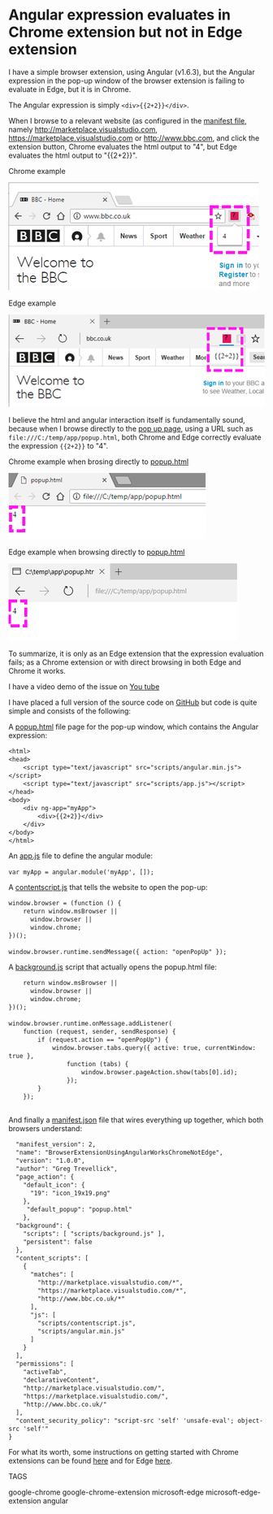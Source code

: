 # Angular expression evaluates in Chrome extension but not in Edge extension

I have a simple browser extension, using Angular (v1.6.3), but the Angular expression in the pop-up window of the browser extension is failing to evaluate in Edge, but it is in Chrome.

The Angular expression is simply ```<div>{{2+2}}</div>```.


When I browse to a relevant website (as configured in the [manifest file](https://github.com/GregTrevellick/BrowserExtensionUsingAngularWorksInChromeNotInEdge/blob/master/app/manifest.json), namely http://marketplace.visualstudio.com, https://marketplace.visualstudio.com or http://www.bbc.com, and click the extension button, Chrome evaluates the html output to "4", but Edge evaluates the html output to "{{2+2}}".    

Chrome example

![Chrome as a browser extension](ChromeExtension.png)

Edge example

![Edge as a browser extension](EdgeExtension.png)

I believe the html and angular interaction itself is fundamentally sound, because when I browse directly to the [pop up page](https://github.com/GregTrevellick/BrowserExtensionUsingAngularWorksInChromeNotInEdge/blob/master/app/popup.html), using a URL such as ```file:///C:/temp/app/popup.html```, both Chrome and Edge correctly evaluate the expression ```{{2+2}}``` to "4". 

Chrome example when brosing directly to [popup.html](https://github.com/GregTrevellick/BrowserExtensionUsingAngularWorksInChromeNotInEdge/blob/master/app/popup.html)

![Chrome direct browse to popup.html](ChromeDirect.png)

Edge example when browsing directly to [popup.html](https://github.com/GregTrevellick/BrowserExtensionUsingAngularWorksInChromeNotInEdge/blob/master/app/popup.html)

![Edge direct browse to popup.html](EdgeDirect.png)

To summarize, it is only as an Edge extension that the expression evaluation fails; as a Chrome extension or with direct browsing in both Edge and Chrome it works.

I have a video demo of the issue on [You tube](https://youtu.be/IRI3na7BQMM)

I have placed a full version of the source code on [GitHub](https://github.com/GregTrevellick/BrowserExtensionUsingAngularWorksInChromeNotInEdge) but code is quite simple and consists of the following:

A [popup.html](https://github.com/GregTrevellick/BrowserExtensionUsingAngularWorksInChromeNotInEdge/blob/master/app/popup.html) file page for the pop-up window, which contains the Angular expression:

```
<html>
<head>
    <script type="text/javascript" src="scripts/angular.min.js"></script>
    <script type="text/javascript" src="scripts/app.js"></script>
</head>
<body>
    <div ng-app="myApp">
        <div>{{2+2}}</div>
    </div>
</body>
</html>
```

An [app.js](https://github.com/GregTrevellick/BrowserExtensionUsingAngularWorksInChromeNotInEdge/blob/master/app/scripts/app.js) file to define the angular module:

```var myApp = angular.module('myApp', []);```

A [contentscript.js](https://github.com/GregTrevellick/BrowserExtensionUsingAngularWorksInChromeNotInEdge/blob/master/app/scripts/contentscript.js) that tells the website to open the pop-up: 
``` 
window.browser = (function () {
    return window.msBrowser ||
      window.browser ||
      window.chrome;
})();

window.browser.runtime.sendMessage({ action: "openPopUp" });
```

A [background.js](https://github.com/GregTrevellick/BrowserExtensionUsingAngularWorksInChromeNotInEdge/blob/master/app/scripts/background.js) script that actually opens the popup.html file:

```window.browser = (function () {
    return window.msBrowser ||
      window.browser ||
      window.chrome;
})();

window.browser.runtime.onMessage.addListener(
    function (request, sender, sendResponse) {
        if (request.action == "openPopUp") {
            window.browser.tabs.query({ active: true, currentWindow: true },
                function (tabs) {
                    window.browser.pageAction.show(tabs[0].id);
                });
        }
    });   
    
```


And finally a [manifest.json](https://github.com/GregTrevellick/BrowserExtensionUsingAngularWorksInChromeNotInEdge/blob/master/app/manifest.json) file that wires everything up together, which both browsers understand:

```{
  "manifest_version": 2,
  "name": "BrowserExtensionUsingAngularWorksChromeNotEdge",
  "version": "1.0.0",
  "author": "Greg Trevellick",
  "page_action": {
    "default_icon": {
      "19": "icon_19x19.png"
    },
     "default_popup": "popup.html"
    },
  "background": {
    "scripts": [ "scripts/background.js" ],
    "persistent": false
  },
  "content_scripts": [
    {
      "matches": [
        "http://marketplace.visualstudio.com/*",
        "https://marketplace.visualstudio.com/*",
        "http://www.bbc.co.uk/*"
      ],
      "js": [
        "scripts/contentscript.js",
        "scripts/angular.min.js"
      ]
    }
  ],
  "permissions": [
    "activeTab",
    "declarativeContent",
    "http://marketplace.visualstudio.com/",
    "https://marketplace.visualstudio.com/",
    "http://www.bbc.co.uk/"
  ],
  "content_security_policy": "script-src 'self' 'unsafe-eval'; object-src 'self'"
}
```

For what its worth, some instructions on getting started with Chrome extensions can be found [here](https://developer.chrome.com/extensions/getstarted) and for Edge [here](https://channel9.msdn.com/Blogs/One-Dev-Minute/Debugging-Microsoft-Edge-Extensions).


TAGS

google-chrome 
google-chrome-extension
microsoft-edge
microsoft-edge-extension
angular
